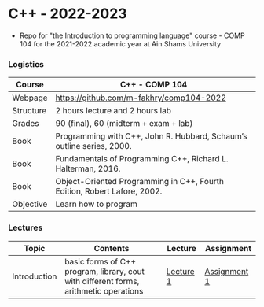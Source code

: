# C++ - 2022-2023

- Repo for "the Introduction to programming language" course - COMP 104 for the 2021-2022 academic year at Ain Shams University

### Logistics

Course | C++ - COMP 104
---|----
Webpage| https://github.com/m-fakhry/comp104-2022
Structure | 2 hours lecture and 2 hours lab
Grades | 90 (final), 60 (midterm + exam + lab)
Book | Programming with C++, John R. Hubbard, Schaum’s outline series, 2000.
Book | Fundamentals of Programming C++, Richard L. Halterman, 2016.
Book | Object-Oriented Programming in C++, Fourth Edition, Robert Lafore, 2002.
Objective | Learn how to program

### Lectures

Topic | Contents | Lecture | Assignment
---|---|---|---
Introduction | basic forms of C++ program, library, cout with different forms, arithmetic operations | [Lecture 1]() | [Assignment 1]()
